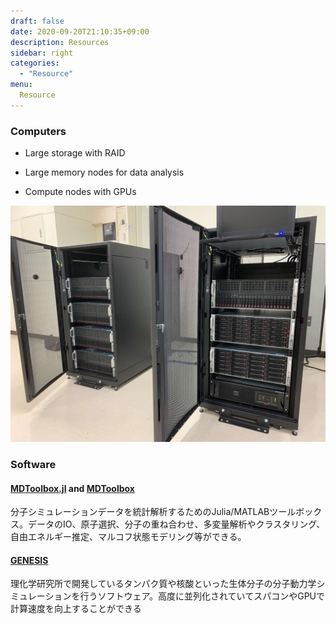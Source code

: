 ```yaml
---
draft: false
date: 2020-09-20T21:10:35+09:00
description: Resources
sidebar: right
categories:
  - "Resource"
menu:
  Resource
---
```


### Computers

* Large storage with RAID

* Large memory nodes for data analysis

* Compute nodes with GPUs

![Computers](computer3.jpg)

### Software

#### [MDToolbox.jl](https://github.com/matsunagalab/MDToolbox.jl) and [MDToolbox](https://github.com/ymatsunaga/mdtoolbox)

分子シミュレーションデータを統計解析するためのJulia/MATLABツールボックス。データのIO、原子選択、分子の重ね合わせ、多変量解析やクラスタリング、自由エネルギー推定、マルコフ状態モデリング等ができる。

#### [GENESIS](https://www.r-ccs.riken.jp/labs/cbrt/)

理化学研究所で開発しているタンパク質や核酸といった生体分子の分子動力学シミュレーションを行うソフトウェア。高度に並列化されていてスパコンやGPUで計算速度を向上することができる

